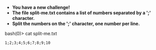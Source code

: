 + **You have a new challenge!**
+ **The file split-me.txt contains a list of numbers separated by a ';' character.**
+ **Split the numbers on the ';' character, one number per line.** 

bash(0)> cat split-me.txt

```
1;2;3;4;5;6;7;8;9;10
```
